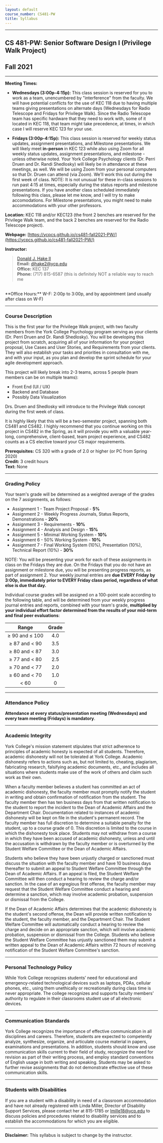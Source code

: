 ```yaml
---
layout: default
course_number: CS481-PW
title: Syllabus
---
```


--- --- --- --- --- --- --- --- --- --- --- --- --- --- --- --- --- --- --- --- --- --- --- ---

## CS 481-PW: Senior Software Design I (Privilege Walk Project)

## Fall 2021

--- --- --- --- --- --- --- --- --- --- --- --- --- --- --- --- --- --- --- --- --- --- --- ---



**Meeting Times:**

 - **Wednesdays (3:00p-4:15p):** This class session is reserved for you to work as a team, unencumbered by "interference" from the faculty.  We will have potential conflicts for the use of KEC 118 due to having multiple teams giving presentations on alternate days (Wednesdays for Radio Telescope and Fridays for Privilege Walk).  Since the Radio Telescope team has specific hardware that they need to work with, some of it located in KEC 118, that team might take precedence, at times, in which case I will reserve KEC 123 for your use.
 
 - **Fridays (3:00p-4:15p):** This class session is reserved for weekly status updates, assignment presentations, and Milestone presentations.  We will likely meet **in-person** in KEC 123 while also using Zoom for all weekly status updates, assignment presentations, and milestone - unless otherwise noted.  Your York College Psychology clients (Dr. Perri Druen and Dr. Randi Shedlosky) will likely be in attendance at these meetings, as well.  We will be using Zoom from your personal computers so that Dr. Druen can attend (via Zoom).  We'll work this out during the first week of class.  NOTE: It is not unusual for these in-class sessions to run past 4:15 at times, especially during the status reports and milestone presentations.  If you have another class scheduled immediately following this class, please let me know, and I will try to make accomodations. For Milestone presentations, you might need to make accommodations with your other professors.<br>
 
**Location:** KEC 118 and/or KEC123 (the front 2 benches are reserved for the Privilege Walk team, and the back 2 benches are reserved for the Radio Telescope project).
 
**Webpage:**  [https://ycpcs.github.io/cs481-fall2021-PW/](https://ycpcs.github.io/cs481-fall2021-PW/)

**Instructor:**

>[Donald J. Hake II](https://www.ycp.edu/academics/kinsley-school-of-engineering-sciences-and-technology/faculty/hake-ii-donald-j.php)<br>
**Email:** <djhake2@ycp.edu><br>
**Office:** KEC 137<br>
**Phone:** (717) 815-6587 (this is definitely NOT a reliable way to reach me
<br>
**Office Hours:** W-F: 2:00p to 3:00p, and by appointment (and usually after class on W-F)

--- --- --- --- --- --- --- --- --- --- --- --- --- --- --- --- --- --- --- --- --- --- --- ---

### Course Description

This is the first year for the Privilege Walk project, with two faculty members from the York College Psychology program serving as your clients (Dr. Perri Druen and Dr. Randi Shedlosky).  You will be developing this project from scratch, acquiring all of your information for your project proposal, Use Cases and User Stories, and Requirements from your clients.  They will also establish your tasks and priorities in consultation with me, and with your input, as you plan and develop the sprint schedule for your agile development approach.

This project will likely break into 2-3 teams, across 5 people (team members can be on multiple teams):
- Front End (UI / UX)
- Backend and Database
- Possibly Data Visualization

Drs. Druen and Shedlosky will introduce to the Privilege Walk concept during the first week of class.

It is highly likely that this will be a two-semester project, spanning both CS481 and CS482.  I highly recommend that you continue working on this project in CS482 in the Spring, as it will provide you with a valuable year-long, comprehensive, client-based, team project experience, and CS482 counts as a CS elective toward your CS major requirements.

**Prerequisites:**  CS 320 with a grade of 2.0 or higher (or PC from Spring 2020)<br>
**Credit:**		3 credit hours<br>
**Text:**  None

--- --- --- --- --- --- --- --- --- --- --- --- --- --- --- --- --- --- --- --- --- --- --- ---



### Grading Policy

Your team's grade will be determined as a weighted average of the grades on the 7 assignments, as follows:

-   Assignment 1 - Team Project Proposal - **5%**
-   Assignment 2 - Weekly Progress Journals, Status Reports, Demonstrations - **20%**
-   Assignment 3 - Requirements - **10%**
-   Assignment 4 - Analysis and Design - **15%**
-   Assignment 5 - Minimal Working System - **10%**
-   Assignment 6 - 50% Working System - **10%**
-   Assignment 7 - Final Working System (10%), Presentation (10%), Technical Report (10%) - **30%**

NOTE: You will be presenting your work for each of these assignments in class on the Fridays they are due.  On the Fridays that you do not have an assignment or milestone due, you will be presenting progress reports, as part of assignment 2.  Your weekly journal entries are **due EVERY Friday by 3:00p, immediately prior to EVERY Friday class period, regardless of what else is due that day.**

Individual course grades will be assigned on a 100-point scale according to the following table, and will be determined from your weekly progress journal entries and reports, combined with your team's grade, **multiplied by your individual effort factor determined from the results of your mid-term and final peer evaluations**:

| Range             |  Grade   |
|:-----------------:|:--------:|
| ≥ 90 and ≤ 100    |   4.0    |
| ≥ 87 and &lt; 90  |   3.5    |
| ≥ 80 and &lt; 87  |   3.0    |
| ≥ 77 and &lt; 80  |   2.5    |
| ≥ 70 and &lt; 77  |   2.0    |
| ≥ 60 and &lt; 70  |   1.0    |
| &lt; 60           |    0     |

--- --- --- --- --- --- --- --- --- --- --- --- --- --- --- --- --- --- --- --- --- --- --- ---



### Attendance Policy

**Attendance at every status/presentation meeting (Wednesdays) and every team meeting (Fridays) is mandatory**.

--- --- --- --- --- --- --- --- --- --- --- --- --- --- --- --- --- --- --- --- --- --- --- ---



### Academic Integrity

York College's mission statement stipulates that strict adherence to
principles of academic honesty is expected of all students. Therefore,
academic dishonesty will not be tolerated at York College. Academic
dishonesty refers to actions such as, but not limited to, cheating,
plagiarism, fabricating research, falsifying academic documents, etc.,
and includes all situations where students make use of the work of others
and claim such work as their own.

When a faculty member believes a student has committed an act of academic
dishonesty, the faculty member must promptly notify the student in writing
and obtain confirmation of notification from the student.  The faculty
member then has ten business days from that written notification to
the student to report the incident to the Dean of Academic Affairs and
the Department Chair. Documentation related to instances of academic
dishonesty will be kept on file in the student's permanent record. The
faculty member has full discretion to determine a suitable penalty for
the student, up to a course grade of 0.  This discretion is limited to
the course in which the dishonesty took place.  Students may not withdraw
from a course in which they have been accused of academic dishonesty,
unless and until the accusation is withdrawn by the faculty member or
is overturned by the Student Welfare Committee or the Dean of Academic
Affairs.

Students who believe they have been unjustly charged or sanctioned must
discuss the situation with the faculty member and have 10 business
days thereafter to submit an appeal to Student Welfare Committee
through the Dean of Academic Affairs. If an appeal is filed, the
Student Welfare Committee will then conduct a hearing to review the
charge and/or sanction.  In the case of an egregious first offense, the
faculty member may request that the Student Welfare Committee conduct a
hearing and determine a sanction, which may involve academic probation,
suspension or dismissal from the College.

If the Dean of Academic Affairs determines that the academic dishonesty is
the student's second offense, the Dean will provide written notification
to the student, the faculty member, and the Department Chair. The Student
Welfare Committee will automatically conduct a hearing to review the
charge and decide on an appropriate sanction, which will involve academic
probation, suspension or dismissal from the College. Students who believe
the Student Welfare Committee has unjustly sanctioned them may submit
a written appeal to the Dean of Academic Affairs within 72 hours of
receiving notification of the Student Welfare Committee's sanction.

--- --- --- --- --- --- --- --- --- --- --- --- --- --- --- --- --- --- --- --- --- --- --- ---



### Personal Technology Policy

While York College recognizes students’ need for educational and emergency-related technological devices such as laptops, PDAs, cellular phones, etc., using them unethically or recreationally during class time is never appropriate.  The college recognizes and supports faculty members’ authority to regulate in their classrooms student use of all electronic devices.


--- --- --- --- --- --- --- --- --- --- --- --- --- --- --- --- --- --- --- --- --- --- --- ---



### Communication Standards

York College recognizes the importance of effective communication in all disciplines and careers.  Therefore, students are expected to competently analyze, synthesize, organize, and articulate course material in papers, examinations and presentations.  In addition, students should know and use communication skills current to their field of study, recognize the need for revision as part of their writing process, and employ standard conventions of English usage in both writing and speaking.  Students may be asked to further revise assignments that do not demonstrate effective use of these communication skills.


--- --- --- --- --- --- --- --- --- --- --- --- --- --- --- --- --- --- --- --- --- --- --- ---



### Students with Disabilities

If you are a student with a disability in need of a classroom accommodation and have not already registered with Linda Miller, Director of Disability Support Services, please contact her at 815-1785 or [lmille18@ycp.edu](mailto:lmille18@ycp.edu) to discuss policies and procedures related to disability services and to establish the accommodations for which you are eligible.

--- --- --- --- --- --- --- --- --- --- --- --- --- --- --- --- --- --- --- --- --- --- --- ---




**Disclaimer:**	This syllabus is subject to change by the instructor.

